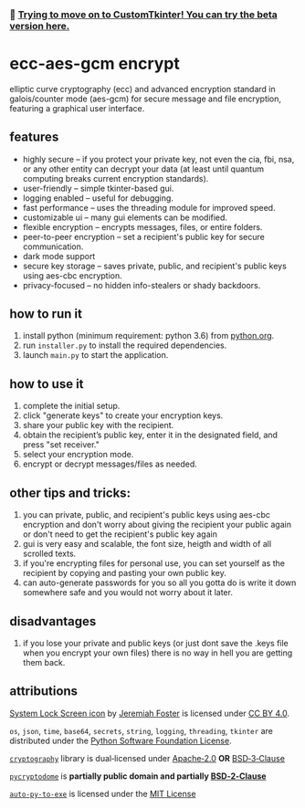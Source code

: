 ### 📌 [Trying to move on to CustomTkinter! You can try the beta version here.](https://github.com/bruh-moment-0/ecc-aes-gcm-encrypt/releases/tag/beta)

# ecc-aes-gcm encrypt  
elliptic curve cryptography (ecc) and advanced encryption standard in galois/counter mode (aes-gcm) for secure message and file encryption, featuring a graphical user interface.  

## features  
- highly secure – if you protect your private key, not even the cia, fbi, nsa, or any other entity can decrypt your data (at least until quantum computing breaks current encryption standards).  
- user-friendly – simple tkinter-based gui.  
- logging enabled – useful for debugging.  
- fast performance – uses the threading module for improved speed.  
- customizable ui – many gui elements can be modified.  
- flexible encryption – encrypts messages, files, or entire folders.  
- peer-to-peer encryption – set a recipient's public key for secure communication.  
- dark mode support  
- secure key storage – saves private, public, and recipient's public keys using aes-cbc encryption.  
- privacy-focused – no hidden info-stealers or shady backdoors.  

## how to run it  
1. install python (minimum requirement: python 3.6) from [python.org](https://www.python.org/downloads/).  
2. run `installer.py` to install the required dependencies.  
3. launch `main.py` to start the application.  

## how to use it  
1. complete the initial setup.  
2. click "generate keys" to create your encryption keys.  
3. share your public key with the recipient.  
4. obtain the recipient’s public key, enter it in the designated field, and press "set receiver."  
5. select your encryption mode.  
6. encrypt or decrypt messages/files as needed.  

## other tips and tricks:
1. you can private, public, and recipient's public keys using aes-cbc encryption and don't worry about giving the recipient your public again or don't need to get the recipient's public key again
2. gui is very easy and scalable, the font size, heigth and width of all scrolled texts.
3. if you're encrypting files for personal use, you can set yourself as the recipient by copying and pasting your own public key.
4. can auto-generate passwords for you so all you gotta do is write it down somewhere safe and you would not worry about it later.

## disadvantages
1. if you lose your private and public keys (or just dont save the .keys file when you encrypt your own files) there is no way in hell you are getting them back.

## attributions
[System Lock Screen icon](https://icon-icons.com/icon/system-lock-screen/104198) by [Jeremiah Foster](https://www.jeremiahfoster.com/) is licensed under [CC BY 4.0](https://creativecommons.org/licenses/by/4.0/).

`os`, `json`, `time`, `base64`, `secrets`, `string`, `logging`, `threading`, `tkinter` are distributed under the [Python Software Foundation License](https://docs.python.org/3/license.html).

[`cryptography`](https://pypi.org/project/cryptography/) library is dual‑licensed under [Apache‑2.0](https://www.apache.org/licenses/LICENSE-2.0) **OR** [BSD‑3‑Clause](https://opensource.org/licenses/BSD-3-Clause) 

[`pycryptodome`](https://pypi.org/project/pycryptodome/) is **partially public domain and partially [BSD‑2‑Clause](https://opensource.org/license/bsd-2-clause)** 

[`auto-py-to-exe`](https://pypi.org/project/auto-py-to-exe/) is licensed under the [MIT License](https://opensource.org/licenses/MIT) 

